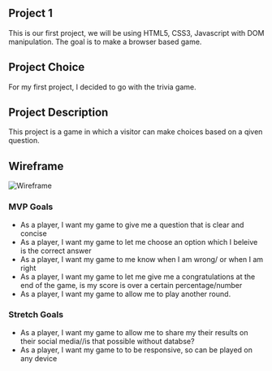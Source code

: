 ## Project 1
This is our first project, we will be using HTML5, CSS3, Javascript with DOM manipulation. The goal is to make a browser based game. 

## Project Choice
For my first project, I decided to go with the trivia game. 

## Project Description 
This project is a game in which a visitor can make choices based on a qiven question. 

## Wireframe

<img src="https://i.imgur.com/dwoglej.png" alt="Wireframe"/>


### MVP Goals
<ul>
  <li>As a player, I want my game to give me a question that is clear and concise</li>
  <li>As a player, I want my game to let me choose an option which I beleive is the correct answer</li>
  <li>As a player, I want my game to me know when I am wrong/ or when I am right</li>
  <li>As a player, I want my game to let me give me a congratulations at the end of the game, is my score is over a certain percentage/number</li>
  <li>As a player, I want my game to allow me to play another round.</li>
</ul>
  
### Stretch Goals
<ul>
  <li>As a player, I want my game to allow me to share my their results on their social media//is that possible without databse?</li>
  <li>As a player, I want my game to to be responsive, so can be played on any device </li>
</ul>


